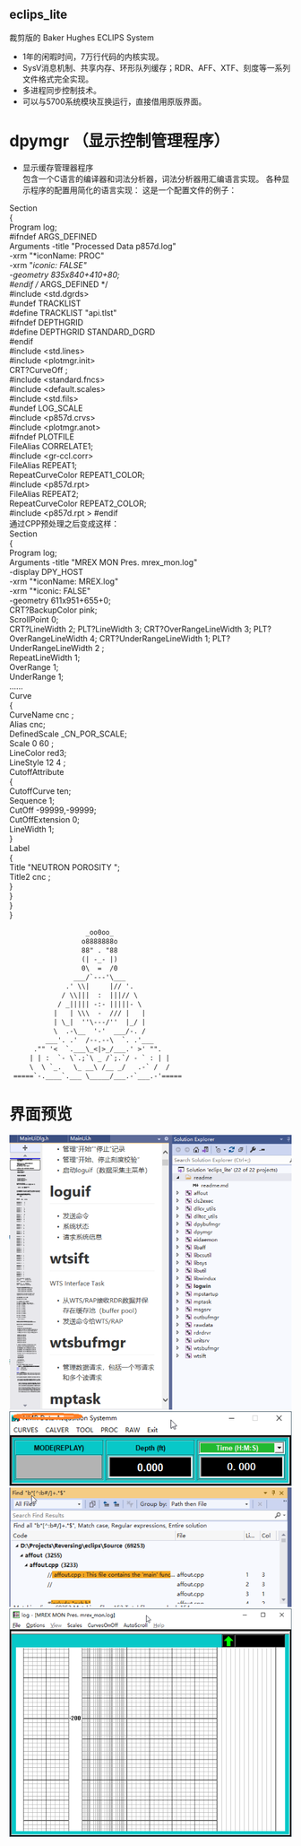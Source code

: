 ## eclips_lite
裁剪版的 Baker Hughes ECLIPS System

- 1年的闲暇时间，7万行代码的内核实现。
- SysV消息机制、共享内存、环形队列缓存；RDR、AFF、XTF、刻度等一系列文件格式完全实现。
- 多进程同步控制技术。
- 可以与5700系统模块互换运行，直接借用原版界面。

# dpymgr （显示控制管理程序）
- 显示缓存管理器程序  
包含一个C语言的编译器和词法分析器，词法分析器用汇编语言实现。 
各种显示程序的配置用简化的语言实现： 
这是一个配置文件的例子： 

Section  
{   
  Program   log;   
#ifndef ARGS_DEFINED  
  Arguments  -title "Processed Data  p857d.log"  
             -xrm "*iconName: PROC"  
             -xrm "*iconic: FALSE"  
             -geometry 835x840+410+80;    
#endif /* ARGS_DEFINED */  
#include             <std.dgrds>   
#undef               TRACKLIST     
#define              TRACKLIST   "api.tlst"  
#ifndef              DEPTHGRID   
#define              DEPTHGRID   STANDARD_DGRD   
#endif   
#include             <std.lines>  
#include             <plotmgr.init>  
  CRT?CurveOff     ;  
#include             <standard.fncs>  
#include             <default.scales>  
#include             <std.fils>  
#undef               LOG_SCALE   
#include             <p857d.crvs>  
#include             <plotmgr.anot>    
#ifndef              PLOTFILE   
  FileAlias          CORRELATE1;   
#include             <gr-ccl.corr>  
FileAlias            REPEAT1;   
RepeatCurveColor     REPEAT1_COLOR;   
#include             <p857d.rpt>  
FileAlias            REPEAT2;   
RepeatCurveColor     REPEAT2_COLOR;   
#include             <p857d.rpt  >
#endif   
通过CPP预处理之后变成这样：  
Section       
{  
  Program                 log;  
Arguments                 -title "MREX MON Pres. mrex_mon.log"  
                          -display                DPY_HOST  
                          -xrm "*iconName: MREX.log"  
                          -xrm "*iconic: FALSE"  
                          -geometry 611x951+655+0;  
  CRT?BackupColor pink;  
  ScrollPoint   0;  
     CRT?LineWidth 2; PLT?LineWidth 3; CRT?OverRangeLineWidth 3; PLT?OverRangeLineWidth 4; CRT?UnderRangeLineWidth 1; PLT?UnderRangeLineWidth 2  ;  
RepeatLineWidth           1;  
OverRange                 1;  
UnderRange                1;  
......  
Curve  
{  
  CurveName     cnc ;  
  Alias       cnc;  
  DefinedScale _CN_POR_SCALE;  
  Scale             0  60 ;  
  LineColor     red3;  
  LineStyle      12 4 ;  
  CutoffAttribute  
  {  
    CutoffCurve  ten;  
    Sequence     1;  
    CutOff       -99999,-99999;  
    CutOffExtension  0;  
    LineWidth    1;  
  }  
  Label  
  {  
Title       "NEUTRON POROSITY ";  
  Title2       cnc ;  
  }  
}  
}  
}  

                       _oo0oo_
                      o8888888o
                      88" . "88
                      (| -_- |)
                      0\  =  /0
                    ___/`---'\___
                  .' \\|     |// '.
                 / \\|||  :  |||// \
                / _||||| -:- |||||- \
               |   | \\\  -  /// |   |
               | \_|  ''\---/''  |_/ |
               \  .-\__  '-'  ___/-. /
             ___'. .'  /--.--\  `. .'___
          ."" '<  `.___\_<|>_/___.' >' "".
         | | :  `- \`.;`\ _ /`;.`/ - ` : | |
         \  \ `_.   \_ __\ /__ _/   .-` /  /
     =====`-.____`.___ \_____/___.-`___.-'=====

# 界面预览
 
![avatar](https://github.com/datahackor/eclips_lite/blob/main/pics/2022-04-28%2015_09_27-eclips_lite%20-%20Microsoft%20Visual%20Studio.png)
![avatar](https://github.com/datahackor/eclips_lite/blob/main/pics/2022-04-28%2015_14_14-NMR%20Data%20Acqusition%20Systemm.png)
![avatar](https://github.com/datahackor/eclips_lite/blob/main/pics/2022-04-28%2015_21_03-eclips_lite%20(Running)%20-%20Microsoft%20Visual%20Studio.png)
![avatar](https://github.com/datahackor/eclips_lite/blob/main/pics/2022-04-28%2015_14_47-log%20-%20%5BMREX%20MON%20Pres.%20mrex_mon.log%5D.png)
